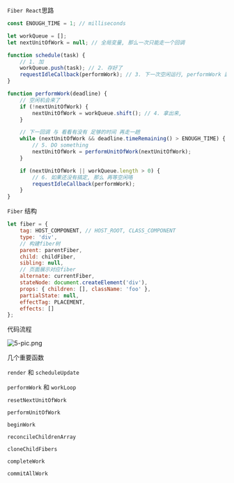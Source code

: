 `Fiber React`思路

```javascript
const ENOUGH_TIME = 1; // milliseconds

let workQueue = [];
let nextUnitOfWork = null; // 全局变量, 那么一次只能走一个回调

function schedule(task) {
    // 1. 加
    workQueue.push(task); // 2. 存好了
    requestIdleCallback(performWork); // 3. 下一次空闲运行, performWork 函数
}

function performWork(deadline) {
    // 空闲机会来了
    if (!nextUnitOfWork) {
        nextUnitOfWork = workQueue.shift(); // 4. 拿出来,
    }

    // 下一回调 与 看看有没有 足够的时间 再走一趟
    while (nextUnitOfWork && deadline.timeRemaining() > ENOUGH_TIME) {
        // 5. DO something
        nextUnitOfWork = performUnitOfWork(nextUnitOfWork);
    }

    if (nextUnitOfWork || workQueue.length > 0) {
        // 6. 如果还没有搞定, 那么 再等空闲咯
        requestIdleCallback(performWork);
    }
}
```

`Fiber` 结构

```javascript
let fiber = {
    tag: HOST_COMPONENT, // HOST_ROOT, CLASS_COMPONENT
    type: 'div',
    // 构建fiber树
    parent: parentFiber,
    child: childFiber,
    sibling: null,
    // 页面展示对应fiber
    alternate: currentFiber,
    stateNode: document.createElement('div'),
    props: { children: [], className: 'foo' },
    partialState: null,
    effectTag: PLACEMENT,
    effects: []
};
```

代码流程

![5-pic.png](https://i.loli.net/2021/09/08/SBYL29tHoXze7V1.png)

几个重要函数

`render` 和 `scheduleUpdate`

`performWork` 和 `workLoop`

`resetNextUnitOfWork`

`performUnitOfWork`

`beginWork`

`reconcileChildrenArray`

`cloneChildFibers`

`completeWork`

`commitAllWork`
